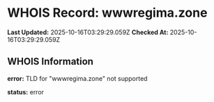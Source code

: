 # WHOIS Record: wwwregima.zone

**Last Updated:** 2025-10-16T03:29:29.059Z
**Checked At:** 2025-10-16T03:29:29.059Z

## WHOIS Information

**error:** TLD for "wwwregima.zone" not supported

**status:** error

